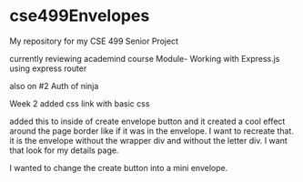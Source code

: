 # cse499Envelopes
My repository for my CSE 499 Senior Project

currently reviewing academind course
Module- Working with Express.js  using express router

also on #2 Auth of ninja

Week 2
added css link with basic css

added this to inside of create envelope button and it created a cool effect around the page border like if it was in the envelope.  I want to recreate that. it is the envelope without the wrapper div and without the letter div.  I want that look for my details page.
<div class="lid one"></div>
    <div class="lid two"></div>
    <div class="envelope"></div>

I wanted to change the create button into a mini envelope.
        
